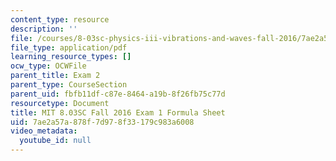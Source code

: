 ```yaml
---
content_type: resource
description: ''
file: /courses/8-03sc-physics-iii-vibrations-and-waves-fall-2016/7ae2a57a878f7d978f33179c983a6008_MIT8_03SCF16_Exam2_Formula.pdf
file_type: application/pdf
learning_resource_types: []
ocw_type: OCWFile
parent_title: Exam 2
parent_type: CourseSection
parent_uid: fbfb11df-c87e-8464-a19b-8f26fb75c77d
resourcetype: Document
title: MIT 8.03SC Fall 2016 Exam 1 Formula Sheet
uid: 7ae2a57a-878f-7d97-8f33-179c983a6008
video_metadata:
  youtube_id: null
---
```

